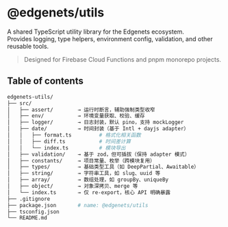 # @edgenets/utils

A shared TypeScript utility library for the Edgenets ecosystem.  
Provides logging, type helpers, environment config, validation, and other reusable tools.

> Designed for Firebase Cloud Functions and pnpm monorepo projects.

## Table of contents

```bash
edgenets-utils/
├── src/
│   ├── assert/        → 运行时断言，辅助强制类型收窄
│   ├── env/           → 环境变量获取、校验、缓存
│   ├── logger/        → 日志封装，默认 pino，支持 mockLogger
│   ├── date/          → 时间封装（基于 Intl + dayjs adapter）
│   │   ├── format.ts         # 格式化相关函数
│   │   ├── diff.ts           # 时间差计算
│   │   └── index.ts          # 模块导出
│   ├── validation/    → 基于 zod，但可插拔（保持 adapter 模式）
│   ├── constants/     → 项目常量、枚举（跨模块复用）
│   ├── types/         → 基础类型工具（如 DeepPartial、Awaitable）
│   ├── string/        → 字符串工具，如 slug、uuid 等
│   ├── array/         → 数组处理，如 groupBy、uniqueBy
│   ├── object/        → 对象深拷贝、merge 等
│   └── index.ts       → 仅 re-export，核心 API 明确暴露
├── .gitignore
├── package.json       # name: @edgenets/utils
├── tsconfig.json
└── README.md
```